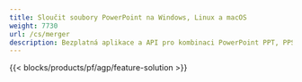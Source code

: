 ```yaml
---
title: Sloučit soubory PowerPoint na Windows, Linux a macOS
weight: 7730
url: /cs/merger
description: Bezplatná aplikace a API pro kombinaci PowerPoint PPT, PPS, PPTX, POTX, PPSX, PPTM, PPSM, POTM, ODP & OTP
---
```


{{< blocks/products/pf/agp/feature-solution >}} 

